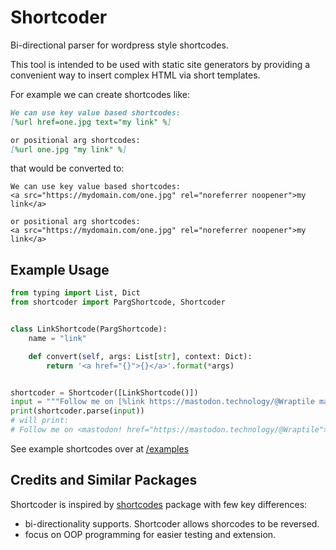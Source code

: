 # Shortcoder

Bi-directional parser for wordpress style shortcodes. 

This tool is intended to be used with static site generators by providing a convenient way to insert complex HTML via short templates.

For example we can create shortcodes like:

```markdown
We can use key value based shortcodes:
[%url href=one.jpg text="my link" %]

or positional arg shortcodes:
[%url one.jpg "my link" %]
```

that would be converted to:
```
We can use key value based shortcodes:
<a src="https://mydomain.com/one.jpg" rel="noreferrer noopener">my link</a>

or positional arg shortcodes:
<a src="https://mydomain.com/one.jpg" rel="noreferrer noopener">my link</a>
```

## Example Usage

```python
from typing import List, Dict
from shortcoder import PargShortcode, Shortcoder


class LinkShortcode(PargShortcode):
    name = "link"

    def convert(self, args: List[str], context: Dict):
        return '<a href="{}">{}</a>'.format(*args)


shortcoder = Shortcoder([LinkShortcode()])
input = """Follow me on [%link https://mastodon.technology/@Wraptile mastodon! %]"""
print(shortcoder.parse(input))
# will print:
# Follow me on <mastodon! href="https://mastodon.technology/@Wraptile">mastodon!</a>
```

See example shortcodes over at [/examples](./examples/link.py)

## Credits and Similar Packages

Shortcoder is inspired by [shortcodes](https://github.com/dmulholl/shortcodes) package with few key differences:

- bi-directionality supports. Shortcoder allows shorcodes to be reversed.
- focus on OOP programming for easier testing and extension.